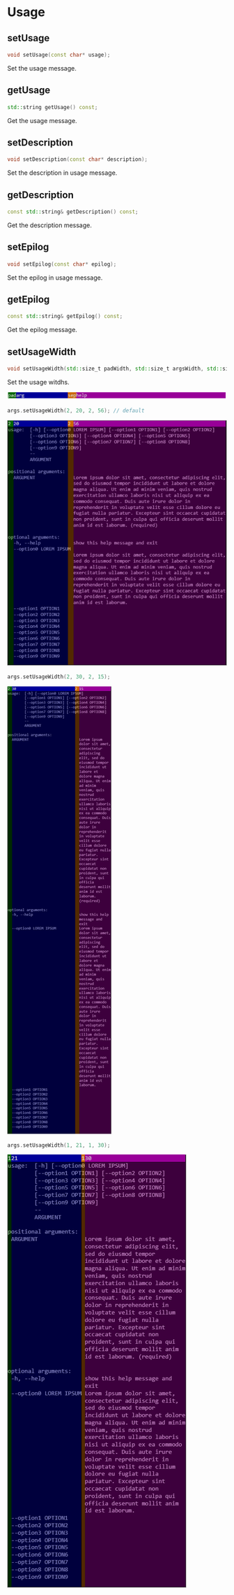 # Usage

## setUsage

```cpp
void setUsage(const char* usage);
```

Set the usage message.

## getUsage

```cpp
std::string getUsage() const;
```

Get the usage message.

## setDescription

```cpp
void setDescription(const char* description);
```

Set the description in usage message.

## getDescription

```cpp
const std::string& getDescription() const;
```

Get the description message.

## setEpilog

```cpp
void setEpilog(const char* epilog);
```

Set the epilog in usage message.

## getEpilog

```cpp
const std::string& getEpilog() const;
```

Get the epilog message.

## setUsageWidth

```cpp
void setUsageWidth(std::size_t padWidth, std::size_t argsWidth, std::size_t sepWidth, std::size_t helpWidth);
```

Set the usage witdhs.

<img src="images/headerUsageWidth.drawio.png" />

```cpp
args.setUsageWidth(2, 20, 2, 56); // default
```

<img src="images/example1UsageWidth.drawio.png" />

```cpp
args.setUsageWidth(2, 30, 2, 15);
```

<img src="images/example2UsageWidth.drawio.png" />

```cpp
args.setUsageWidth(1, 21, 1, 30);
```

<img src="images/example3UsageWidth.drawio.png" />